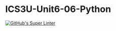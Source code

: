 # ICS3U-Unit6-06-Python

[![GitHub's Super Linter](https://github.com/Seti-Ngabo/ICS3U-Unit6-06-Python/workflows/GitHub's%20Super%20Linter/badge.svg)](https://github.com/Seti-Ngabo/ICS3U-Unit6-06-Python/actions)
